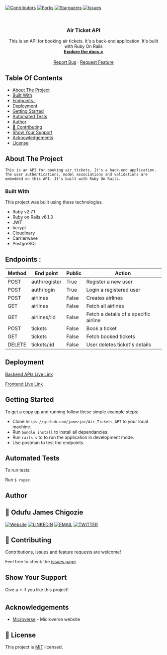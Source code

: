 <!--
*** Thanks for checking out this README Template. If you have a suggestion that would
*** make this better, please fork the repo and create a pull request or simply open
*** an issue with the tag "enhancement".
*** Thanks again! Now go create something AMAZING! :D
-->

<!-- PROJECT SHIELDS -->
<!--
*** I'm using markdown "reference style" links for readability.
*** Reference links are enclosed in brackets [ ] instead of parentheses ( ).
*** See the bottom of this document for the declaration of the reference variables
*** for contributors-url, forks-url, etc. This is an optional, concise syntax you may use.
*** https://www.markdownguide.org/basic-syntax/#reference-style-links
-->
[![Contributors][contributors-shield]][contributors-url]
[![Forks][forks-shield]][forks-url]
[![Stargazers][stars-shield]][stars-url]
[![Issues][issues-shield]][issues-url]


<!-- PROJECT LOGO -->
<br />
<p align="center">

  <h3 align="center">Air Ticket API</h3>

  <p align="center">
    This is an API for booking air tickets. It's a back-end application. It's built with Ruby On Rails
    <br />
    <a href="https://github.com/jamezjaz/Air_Tickets_API"><strong>Explore the docs »</strong></a>
    <br />
    <br />
    <a href="https://github.com/jamezjaz/Air_Tickets_API/issues">Report Bug</a>
    ·
    <a href="https://github.com/jamezjaz/Air_Tickets_API/issues">Request Feature</a>
  </p>
</p>

<!-- TABLE OF CONTENTS -->
## Table Of Contents

* [About The Project](#about-the-project)
* [Built With](#built-with)
* [Endpoints :](#endpoints-:)
* [Deployment](#deployment)
* [Getting Started](#getting-started)
* [Automated Tests](#automated-tests)
* [Author](#author)
* [🤝 Contributing](#🤝-contributing)
* [Show Your Support](#show-your-support)
* [Acknowledgements](#acknowledgements)
* [License](#license)

<!-- ABOUT THE PROJECT -->
## About The Project

    This is an API for booking air tickets. It's a back-end application.
    The user authentications, model associations and validations are embedded on this API. It's built with Ruby On Rails.

### Built With
This project was built using these technologies.
* Ruby v2.7.1
* Ruby on Rails v6.1.3
* JWT
* bcrypt
* Cloudinary
* Carrierwave
* PostgreSQL

## Endpoints :

Method|End point | Public |Action
-----------|----------|--------------|------
POST | auth/register | True | Register a new user
POST | auth/login | True | Login a registered user
POST | airlines | False | Creates airlines
GET | airlines | False | Fetch all airlines
GET | airlines/:id | False | Fetch a details of a specific airline
POST | tickets | False | Book a ticket
GET | tickets | False | Fetch booked tickets
DELETE | tickets/:id | False | User deletes ticket's details


## Deployment

[Backend APIs Live Link](https://jaz-air-tickets.herokuapp.com/)

[Frontend Live Link](https://jaz-book-air-tickets.netlify.app/)


## Getting Started

To get a copy up and running follow these simple example steps:-
- Clone `https://github.com/jamezjaz/Air_Tickets_API` to your local machine.
- Run `bundle install` to install all dependancies.
- Run `rails s` to to run the application in development mode.
- Use postman to test the endpoints.

## Automated Tests

To run tests:

Run ```$ rspec```


<!-- CONTACT -->
## Author

## 👤 Odufu James Chigozie

 [![Website](https://img.shields.io/badge/-Website-black?style=for-the-badge&logo=Julia&logoColor=white)](http://jamezjaz.com/)
 [![LINKEDIN](https://img.shields.io/badge/-LINKEDIN-0077B5?style=for-the-badge&logo=Linkedin&logoColor=white)](https://www.linkedin.com/in/jamesgozieodufu/)
 [![EMAIL](https://img.shields.io/badge/-EMAIL-D14836?style=for-the-badge&logo=Mail.Ru&logoColor=white)](mailto:jamezjaz@gmail.com)
 [![TWITTER](https://img.shields.io/badge/-TWITTER-1DA1F2?style=for-the-badge&logo=Twitter&logoColor=white)](https://twitter.com/jamezjaz90)

## 🤝 Contributing

Contributions, issues and feature requests are welcome!

Feel free to check the [issues page](https://github.com/jamezjaz/Air_Tickets_API/issues).

## Show Your Support

Give a :star: if you like this project!


<!-- ACKNOWLEDGEMENTS -->
## Acknowledgements
* [Microverse](https://www.microverse.org/) - Microverse website

<!-- MARKDOWN LINKS & IMAGES -->
<!-- https://www.markdownguide.org/basic-syntax/#reference-style-links -->
[contributors-shield]: https://img.shields.io/github/contributors/jamezjaz/Platform_Game.svg?style=flat-square
[contributors-url]: https://github.com/jamezjaz/Platform_Game/graphs/contributors
[forks-shield]: https://img.shields.io/github/forks/jamezjaz/Platform_Game.svg?style=flat-square
[forks-url]: https://github.com/jamezjaz/Platform_Game/network/members
[stars-shield]: https://img.shields.io/github/stars/jamezjaz/Platform_Game.svg?style=flat-square
[stars-url]: https://github.com/jamezjaz/Platform_Game/stargazers
[issues-shield]: https://img.shields.io/github/issues/jamezjaz/Platform_Game.svg?style=flat-square
[issues-url]: https://github.com/jamezjaz/Platform_Game/issues

## 📝 License

This project is [MIT](https://opensource.org/licenses/MIT) licensed.
